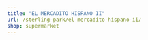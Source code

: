 ```yaml
---
title: "EL MERCADITO HISPANO II"
url: /sterling-park/el-mercadito-hispano-ii/
shop: supermarket
---
```

